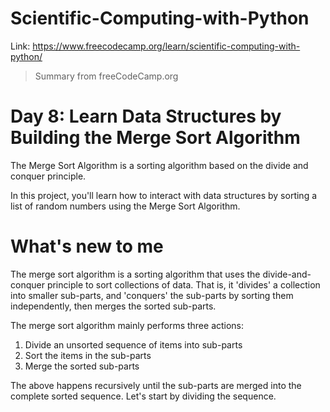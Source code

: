 # Scientific-Computing-with-Python
Link: https://www.freecodecamp.org/learn/scientific-computing-with-python/

 > Summary from freeCodeCamp.org

# Day 8: Learn Data Structures by Building the Merge Sort Algorithm
The Merge Sort Algorithm is a sorting algorithm based on the divide and conquer principle.

In this project, you'll learn how to interact with data structures by sorting a list of random numbers using the Merge Sort Algorithm.

# What's new to me
The merge sort algorithm is a sorting algorithm that uses the divide-and-conquer principle to sort collections of data. That is, it 'divides' a collection into smaller sub-parts, and 'conquers' the sub-parts by sorting them independently, then merges the sorted sub-parts.

The merge sort algorithm mainly performs three actions:
1. Divide an unsorted sequence of items into sub-parts
2. Sort the items in the sub-parts
3. Merge the sorted sub-parts

The above happens recursively until the sub-parts are merged into the complete sorted sequence. Let's start by dividing the sequence.
